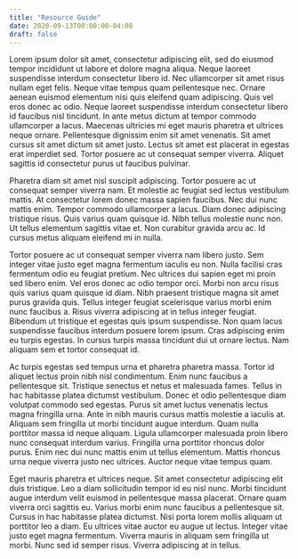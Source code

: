 ```yaml
---
title: "Resource Guide"
date: 2020-09-13T00:00:00-04:00
draft: false
---
```


Lorem ipsum dolor sit amet, consectetur adipiscing elit, sed do eiusmod tempor incididunt ut labore et dolore magna aliqua. Neque laoreet suspendisse interdum consectetur libero id. Nec ullamcorper sit amet risus nullam eget felis. Neque vitae tempus quam pellentesque nec. Ornare aenean euismod elementum nisi quis eleifend quam adipiscing. Quis vel eros donec ac odio. Neque laoreet suspendisse interdum consectetur libero id faucibus nisl tincidunt. In ante metus dictum at tempor commodo ullamcorper a lacus. Maecenas ultricies mi eget mauris pharetra et ultrices neque ornare. Pellentesque dignissim enim sit amet venenatis. Sit amet cursus sit amet dictum sit amet justo. Lectus sit amet est placerat in egestas erat imperdiet sed. Tortor posuere ac ut consequat semper viverra. Aliquet sagittis id consectetur purus ut faucibus pulvinar.

Pharetra diam sit amet nisl suscipit adipiscing. Tortor posuere ac ut consequat semper viverra nam. Et molestie ac feugiat sed lectus vestibulum mattis. At consectetur lorem donec massa sapien faucibus. Nec dui nunc mattis enim. Tempor commodo ullamcorper a lacus. Diam donec adipiscing tristique risus. Quis varius quam quisque id. Nibh tellus molestie nunc non. Ut tellus elementum sagittis vitae et. Non curabitur gravida arcu ac. Id cursus metus aliquam eleifend mi in nulla.

Tortor posuere ac ut consequat semper viverra nam libero justo. Sem integer vitae justo eget magna fermentum iaculis eu non. Nulla facilisi cras fermentum odio eu feugiat pretium. Nec ultrices dui sapien eget mi proin sed libero enim. Vel eros donec ac odio tempor orci. Morbi non arcu risus quis varius quam quisque id diam. Nibh praesent tristique magna sit amet purus gravida quis. Tellus integer feugiat scelerisque varius morbi enim nunc faucibus a. Risus viverra adipiscing at in tellus integer feugiat. Bibendum ut tristique et egestas quis ipsum suspendisse. Non quam lacus suspendisse faucibus interdum posuere lorem ipsum. Cras adipiscing enim eu turpis egestas. In cursus turpis massa tincidunt dui ut ornare lectus. Nam aliquam sem et tortor consequat id.

Ac turpis egestas sed tempus urna et pharetra pharetra massa. Tortor id aliquet lectus proin nibh nisl condimentum. Enim nunc faucibus a pellentesque sit. Tristique senectus et netus et malesuada fames. Tellus in hac habitasse platea dictumst vestibulum. Donec et odio pellentesque diam volutpat commodo sed egestas. Purus sit amet luctus venenatis lectus magna fringilla urna. Ante in nibh mauris cursus mattis molestie a iaculis at. Aliquam sem fringilla ut morbi tincidunt augue interdum. Quam nulla porttitor massa id neque aliquam. Ligula ullamcorper malesuada proin libero nunc consequat interdum varius. Fringilla urna porttitor rhoncus dolor purus. Enim nec dui nunc mattis enim ut tellus elementum. Mattis rhoncus urna neque viverra justo nec ultrices. Auctor neque vitae tempus quam.

Eget mauris pharetra et ultrices neque. Sit amet consectetur adipiscing elit duis tristique. Leo a diam sollicitudin tempor id eu nisl nunc. Morbi tincidunt augue interdum velit euismod in pellentesque massa placerat. Ornare quam viverra orci sagittis eu. Varius morbi enim nunc faucibus a pellentesque sit. Cursus in hac habitasse platea dictumst. Nisi porta lorem mollis aliquam ut porttitor leo a diam. Eu ultrices vitae auctor eu augue ut lectus. Integer vitae justo eget magna fermentum. Viverra mauris in aliquam sem fringilla ut morbi. Nunc sed id semper risus. Viverra adipiscing at in tellus.
